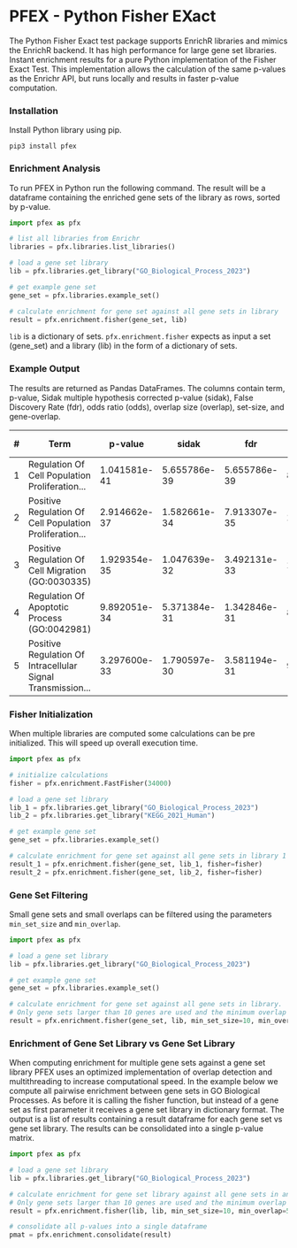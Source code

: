 # PFEX - Python Fisher EXact

The Python Fisher Exact test package supports EnrichR libraries and mimics the EnrichR backend. It has high performance for large gene set libraries. Instant enrichment results for a pure Python implementation of the Fisher Exact Test. This implementation allows the calculation of the same p-values as the Enrichr API, but runs locally and results in faster p-value computation.

### Installation

Install Python library using pip.

```
pip3 install pfex
```


### Enrichment Analysis

To run PFEX in Python run the following command. The result will be a dataframe containing the enriched gene sets of the library as rows, sorted by p-value.

```python
import pfex as pfx

# list all libraries from Enrichr
libraries = pfx.libraries.list_libraries()

# load a gene set library
lib = pfx.libraries.get_library("GO_Biological_Process_2023")

# get example gene set
gene_set = pfx.libraries.example_set()

# calculate enrichment for gene set against all gene sets in library
result = pfx.enrichment.fisher(gene_set, lib)
```

`lib` is a dictionary of sets. `pfx.enrichment.fisher` expects as input a set (gene_set) and a library (lib) in the form of a dictionary of sets.

### Example Output

The results are returned as Pandas DataFrames. The columns contain term, p-value, Sidak multiple hypothesis corrected p-value (sidak), False Discovery Rate (fdr), odds ratio (odds), overlap size (overlap), set-size, and gene-overlap.

| #  | Term                                                       | p-value       | sidak          | fdr           | odds      | overlap | set-size | Gene-overlap                                                                                         |
|--- |------------------------------------------------------------|---------------|----------------|---------------|-----------|---------|----------|------------------------------------------------------------------------------------------------------|
| 1  | Regulation Of Cell Population Proliferation...              | 1.041581e-41  | 5.655786e-39   | 5.655786e-39  | 8.903394  | 62      | 766      | PDGFRB,TGFB2,CSF1R,CXCL10,CD86,IL4,CTNNB1,STAT...                                                    |
| 2  | Positive Regulation Of Cell Population Proliferation...     | 2.914662e-37  | 1.582661e-34   | 7.913307e-35  | 11.159420 | 49      | 483      | PDGFRB,TGFB2,CSF1R,CD86,IL4,AKT1,EGFR,JAK2,CDK...                                                    |
| 3  | Positive Regulation Of Cell Migration (GO:0030335)          | 1.929354e-35  | 1.047639e-32   | 3.492131e-33  | 15.772059 | 39      | 272      | PDGFRB,TGFB2,CSF1R,ATM,PECAM1,TWIST1,IL4,STAT3...                                                    |
| 4  | Regulation Of Apoptotic Process (GO:0042981)                | 9.892051e-34  | 5.371384e-31   | 1.342846e-31  | 8.269504  | 53      | 705      | CASP9,CXCL10,ATM,RPS6KB1,FAS,IL4,CTNNB1,CD28,A...                                                    |
| 5  | Positive Regulation Of Intracellular Signal Transmission... | 3.297600e-33  | 1.790597e-30   | 3.581194e-31  | 9.847619  | 47      | 525      | PDGFRB,TGFB2,CD86,CHI3L1,BECN1,ENG,GAPDH,PPARG...                                                    |


### Fisher Initialization

When multiple libraries are computed some calculations can be pre initialized. This will speed up overall execution time.

```python
import pfex as pfx

# initialize calculations
fisher = pfx.enrichment.FastFisher(34000)

# load a gene set library
lib_1 = pfx.libraries.get_library("GO_Biological_Process_2023")
lib_2 = pfx.libraries.get_library("KEGG_2021_Human")

# get example gene set
gene_set = pfx.libraries.example_set()

# calculate enrichment for gene set against all gene sets in library 1 and 2
result_1 = pfx.enrichment.fisher(gene_set, lib_1, fisher=fisher)
result_2 = pfx.enrichment.fisher(gene_set, lib_2, fisher=fisher)
```

### Gene Set Filtering

Small gene sets and small overlaps can be filtered using the parameters `min_set_size` and `min_overlap`.

```python
import pfex as pfx

# load a gene set library
lib = pfx.libraries.get_library("GO_Biological_Process_2023")

# get example gene set
gene_set = pfx.libraries.example_set()

# calculate enrichment for gene set against all gene sets in library.
# Only gene sets larger than 10 genes are used and the minimum overlap has to be at least 5 to be reported.
result = pfx.enrichment.fisher(gene_set, lib, min_set_size=10, min_overlap=5)
```


### Enrichment of Gene Set Library vs Gene Set Library

When computing enrichment for multiple gene sets against a gene set library PFEX uses an optimized implementation of overlap detection and multithreading to increase computational speed. In the example below we compute all pairwise enrichment between gene sets in GO Biological Processes. As before it is calling the fisher function, but instead of a gene set as first parameter it receives a gene set library in dictionary format. The output is a list of results containing a result dataframe for each gene set vs gene set library. The results can be consolidated into a single p-value matrix.

```python
import pfex as pfx

# load a gene set library
lib = pfx.libraries.get_library("GO_Biological_Process_2023")

# calculate enrichment for gene set library against all gene sets in another library.
# Only gene sets larger than 10 genes are used and the minimum overlap has to be at least 5 to be reported.
result = pfx.enrichment.fisher(lib, lib, min_set_size=10, min_overlap=5)

# consolidate all p-values into a single dataframe
pmat = pfx.enrichment.consolidate(result)
```


